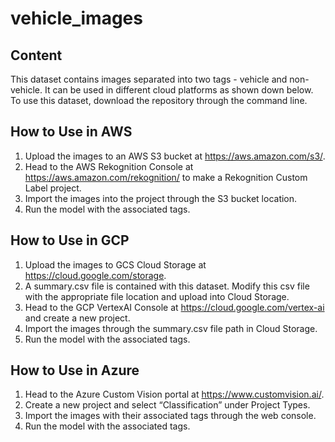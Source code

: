 # vehicle_images
## Content
This dataset contains images separated into two tags - vehicle and non-vehicle.
It can be used in different cloud platforms as shown down below.
To use this dataset, download the repository through the command line.

## How to Use in AWS
1. Upload the images to an AWS S3 bucket at https://aws.amazon.com/s3/.
2. Head to the AWS Rekognition Console at https://aws.amazon.com/rekognition/ to make a Rekognition Custom Label project.
3. Import the images into the project through the S3 bucket location.
4. Run the model with the associated tags.

## How to Use in GCP
1. Upload the images to GCS Cloud Storage at https://cloud.google.com/storage.
2. A summary.csv file is contained with this dataset. Modify this csv file with the appropriate file location and upload into Cloud Storage.
3. Head to the GCP VertexAI Console at https://cloud.google.com/vertex-ai and create a new project.
4. Import the images through the summary.csv file path in Cloud Storage.
5. Run the model with the associated tags.

## How to Use in Azure
1. Head to the Azure Custom Vision portal at https://www.customvision.ai/.
2. Create a new project and select “Classification” under Project Types.
3. Import the images with their associated tags through the web console.
4. Run the model with the associated tags.
